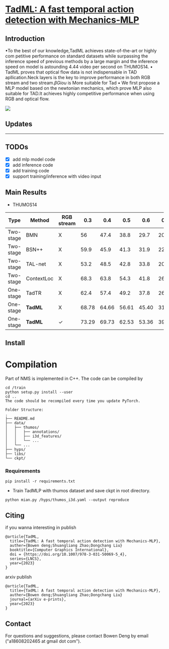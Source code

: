 # [TadML: A fast temporal action detection with Mechanics-MLP](https://github.com/BonedDeng/TadML)



## Introduction

•To the best of our knowledge,TadML achieves state-of-the-art or highly com petitive performance on standard datasets while surpassing the inference speed of previous methods by a large margin and the inference speed on model is astounding 4.44 video per second on THUMOS14.
• TadML proves that optical flow data is not indispensable in TAD apllication.Neck layers is the key to improve performance in both RGB stream and two stream.*βGiou* is More suitable for Tad
• We first propose a MLP model based on the newtonian mechanics, which prove MLP also suitable for TAD.It achieves highly competitive performance when using RGB and optical flow.

![](./figer2.jpg)

## Updates

---

## TODOs



- [x]  add mlp model code
- [x]  add inference code
- [x]  add training code
- [x]  support training/inference with video input

## Main Results

- THUMOS14

| Type      | Method    | RGB stream | 0.3   | 0.4   | 0.5   | 0.6   | 0.7   | Avg     |
| --------- | --------- | ---------- | ----- | ----- | ----- | ----- | ----- | ------- |
| Two-stage | BMN       | X          | 56    | 47.4  | 38.8  | 29.7  | 20.5  | 38.48   |
| Two-stage | BSN++     | X          | 59.9  | 45.9  | 41.3  | 31.9  | 22.8  | 40.36   |
| Two-stage | TAL-net   | X          | 53.2  | 48.5  | 42.8  | 33.8  | 20.8  | 39.8    |
| Two-stage | ContextLoc| X          | 68.3  | 63.8  | 54.3  | 41.8  | 26.2  | 50.88   |
| One-stage | TadTR     | X          | 62.4  | 57.4  | 49.2  | 37.8  | 26.3  | 46.6    |
| One-stage | **TadML**     | X          | 68.78 | 64.66 | 56.61 | 45.40 | 31.88 | **53.46**   |
| One-stage | **TadML**    | ✓          | 73.29 | 69.73 | 62.53 | 53.36 | 39.60 | **59.70**   |

## Install
# Compilation

Part of NMS is implemented in C++. The code can be compiled by

```shell
cd /train
python setup.py install --user
cd ..
The code should be recompiled every time you update PyTorch.
```
```
Folder Structure:
.
├── README.md
├── data/
│   ├── thumos/
│   │   ├── annotations/
│   │   ├── i3d_features/
│   │   └── ...
│   └── ...
├── hyps/
├── libs/
└── ckpt/
```

### Requirements

```linux
pip install -r requirements.txt
```
* Train TadMLP with thumos dataset and save ckpt in root directory.
```shell
python mian.py /hyps/thumos_i3d.yaml --output reproduce
```


## Citing
if you wanna interesting in publish
```
@article{TadML,
  title={TadML: A fast temporal action detection with Mechanics-MLP},
  auther={Bowen deng;Shuangliang Zhao;Dongchang Liu}
  booktitle={Computer Graphics International},
  doi = {https://doi.org/10.1007/978-3-031-50069-5_4},
  series={LNCS},
  year={2023}
}
```
arxiv publish
```
@article{TadML,
  title={TadML: A fast temporal action detection with Mechanics-MLP},
  auther={Bowen deng;Shuangliang Zhao;Dongchang Liu}
  journal={arXiv e-prints},
  year={2023}
}
```

## Contact

For questions and suggestions, please contact Bowen Deng by email ("a18608202465 at gmail dot com").

